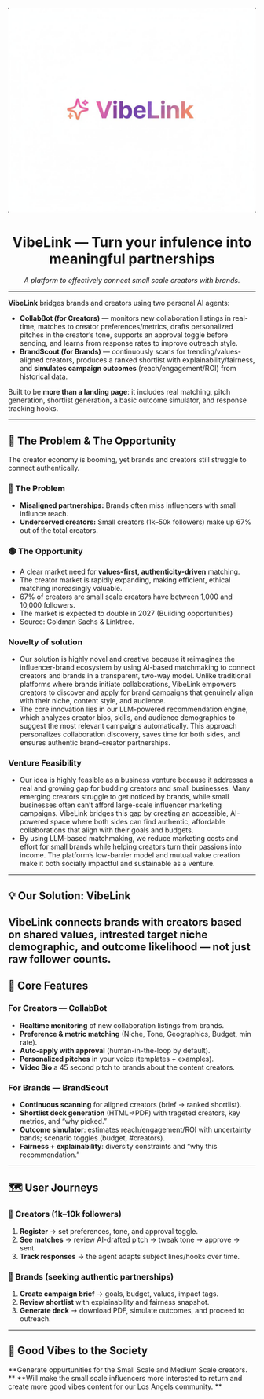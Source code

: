 <p align="center">
  <picture>
    <source srcset="vibelink-logo@2x.jpg 2x, assets/vibelink-logo.png 1x" />
    <img src="vibelink-logo.jpg" alt="VibeLink logo" width="560">
  </picture>
</p>

<h1 align="center">VibeLink — Turn your infulence into meaningful partnerships</h1>

<p align="center">
  <em>A platform to effectively connect small scale creators with brands.</em>
</p>

---

**VibeLink** bridges brands and creators using two personal AI agents:

- **CollabBot (for Creators)** — monitors new collaboration listings in real-time, matches to creator preferences/metrics, drafts personalized pitches in the creator’s tone, supports an approval toggle before sending, and learns from response rates to improve outreach style.
- **BrandScout (for Brands)** — continuously scans for trending/values-aligned creators, produces a ranked shortlist with explainability/fairness, and **simulates campaign outcomes** (reach/engagement/ROI) from historical data.

Built to be **more than a landing page**: it includes real matching, pitch generation, shortlist generation, a basic outcome simulator, and response tracking hooks.

---

## 🚀 The Problem & The Opportunity

The creator economy is booming, yet brands and creators still struggle to connect authentically.

### 🔴 The Problem
- **Misaligned partnerships:** Brands often miss influencers with small influnce reach.
- **Underserved creators:** Small creators (1k–50k followers) make up 67% out of the total creators.

### 🟢 The Opportunity
- A clear market need for **values-first, authenticity-driven** matching.
- The creator market is rapidly expanding, making efficient, ethical matching increasingly valuable.
- 67% of creators are small scale creators have between 1,000 and 10,000 followers.
- The market is expected to double in 2027 (Building opportunities) 
- Source: Goldman Sachs & Linktree.

### Novelty of solution
 - Our solution is highly novel and creative because it reimagines the influencer-brand ecosystem by using AI-based matchmaking to connect creators and brands in a transparent, two-way model. Unlike traditional platforms where brands initiate collaborations, VibeLink empowers creators to discover and apply for brand campaigns that genuinely align with their niche, content style, and audience.
 - The core innovation lies in our LLM-powered recommendation engine, which analyzes creator bios, skills, and audience demographics to suggest the most relevant campaigns automatically. This approach personalizes collaboration discovery, saves time for both sides, and ensures authentic brand–creator partnerships.

### Venture Feasibility
 - Our idea is highly feasible as a business venture because it addresses a real and growing gap for budding creators and small businesses. Many emerging creators struggle to get noticed by brands, while small businesses often can’t afford large-scale influencer marketing campaigns. VibeLink bridges this gap by creating an accessible, AI-powered space where both sides can find authentic, affordable collaborations that align with their goals and budgets.
 - By using LLM-based matchmaking, we reduce marketing costs and effort for small brands while helping creators turn their passions into income. The platform’s low-barrier model and mutual value creation make it both socially impactful and sustainable as a venture.

---

## 💡 Our Solution: VibeLink

VibeLink connects brands with creators based on shared values, intrested target niche demographic, and outcome likelihood — not just raw follower counts.
---

## 🔑 Core Features

### For Creators — **CollabBot**
- **Realtime monitoring** of new collaboration listings from brands.
- **Preference & metric matching** (Niche, Tone, Geographics, Budget, min rate).
- **Auto-apply with approval** (human-in-the-loop by default).
- **Personalized pitches** in your voice (templates + examples).
- **Video Bio** a 45 second pitch to brands about the content creators.

### For Brands — **BrandScout**
- **Continuous scanning** for aligned creators (brief → ranked shortlist).
- **Shortlist deck generation** (HTML→PDF) with trageted creators, key metrics, and “why picked.”
- **Outcome simulator**: estimates reach/engagement/ROI with uncertainty bands; scenario toggles (budget, #creators).
- **Fairness + explainability**: diversity constraints and “why this recommendation.”
---

## 🗺️ User Journeys

### 🎤 Creators (1k–10k followers)
1. **Register** → set preferences, tone, and approval toggle.
2. **See matches** → review AI-drafted pitch → tweak tone → approve → sent.
3. **Track responses** → the agent adapts subject lines/hooks over time.

### 👔 Brands (seeking authentic partnerships)
1. **Create campaign brief** → goals, budget, values, impact tags.
2. **Review shortlist** with explainability and fairness snapshot.
3. **Generate deck** → download PDF, simulate outcomes, and proceed to outreach.

---

## 🧠 Good Vibes to the Society

**Generate oppurtunities for the Small Scale and Medium Scale creators. **
**Will make the small scale influencers more interested to return and create more good vibes content for our Los Angels community. **



